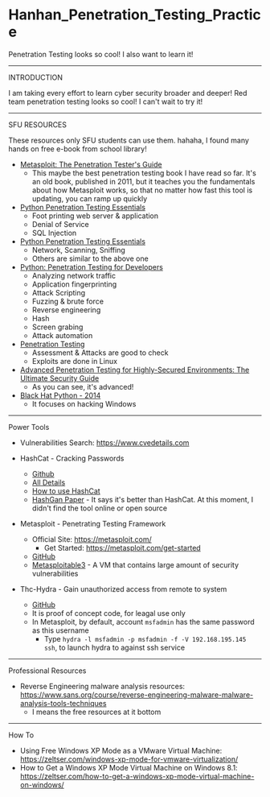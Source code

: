 # Hanhan_Penetration_Testing_Practice
Penetration Testing looks so cool! I also want to learn it!


*****************************************************************

INTRODUCTION

I am taking every effort to learn cyber security broader and deeper! Red team penetration testing looks so cool! I can't wait to try it!


*****************************************************************

SFU RESOURCES

These resources only SFU students can use them. hahaha, I found many hands on free e-book from school library!

* [Metasploit: The Penetration Tester's Guide][14]
  * This maybe the best penetration testing book I have read so far. It's an old book, published in 2011, but it teaches you the fundamentals about how Metasploit works, so that no matter how fast this tool is updating, you can ramp up quickly
* [Python Penetration Testing Essentials][1]
  * Foot printing web server & application
  * Denial of Service
  * SQL Injection
* [Python Penetration Testing Essentials][4]
  * Network, Scanning, Sniffing
  * Others are similar to the above one
* [Python: Penetration Testing for Developers][2]
  * Analyzing network traffic
  * Application fingerprinting
  * Attack Scripting
  * Fuzzing & brute force
  * Reverse engineering
  * Hash
  * Screen grabing
  * Attack automation
* [Penetration Testing][3]
  * Assessment & Attacks are good to check
  * Exploits are done in Linux
* [Advanced Penetration Testing for Highly-Secured Environments: The Ultimate Security Guide][5]
  * As you can see, it's advanced!
* [Black Hat Python - 2014][13]
  * It focuses on hacking Windows
  
*****************************************************************

Power Tools

* Vulnerabilities Search: https://www.cvedetails.com

* HashCat - Cracking Passwords
  * [Github][6]
  * [All Details][7]
  * [How to use HashCat][8]
  * [HashGan Paper][12] - It says it's better than HashCat. At this moment, I didn't find the tool online or open source
  
* Metasploit - Penetrating Testing Framework
  * Official Site: https://metasploit.com/
    * Get Started: https://metasploit.com/get-started
  * [GitHub][9]
  * [Metasploitable3][10] - A VM that contains large amount of security vulnerabilities
  
* Thc-Hydra - Gain unauthorized access from remote to system
  * [GitHub][11]
  * It is proof of concept code, for leagal use only
  * In Metasploit, by default, account `msfadmin` has the same password as this username
    * Type `hydra -l msfadmin -p msfadmin -f -V 192.168.195.145 ssh`, to launch hydra to against ssh service


[1]:http://proquest.safaribooksonline.com.proxy.lib.sfu.ca/9781784398583?uicode=simonfraser
[2]:http://proquest.safaribooksonline.com.proxy.lib.sfu.ca/9781787128187?uicode=simonfraser
[3]:http://proquest.safaribooksonline.com.proxy.lib.sfu.ca/9781457185342?uicode=simonfraser
[4]:http://proquest.safaribooksonline.com.proxy.lib.sfu.ca/9781784398583?uicode=simonfraser
[5]:http://proquest.safaribooksonline.com.proxy.lib.sfu.ca/9781849517744?uicode=simonfraser
[6]:https://github.com/hashcat/hashcat
[7]:https://hashcat.net/hashcat/
[8]:https://www.youtube.com/watch?v=8fxLH-pokAI
[9]:https://github.com/rapid7/metasploit-framework
[10]:https://github.com/rapid7/metasploitable3
[11]:https://github.com/vanhauser-thc/thc-hydra
[12]:https://github.com/hanhanwu/readings/blob/master/HashGan.pdf
[13]:http://proquest.safaribooksonline.com.proxy.lib.sfu.ca/9781457189807
[14]:https://www.amazon.ca/Metasploit-Penetration-Testers-David-Kennedy/dp/159327288X

*****************************************************************

Professional Resources

* Reverse Engineering malware analysis resources: https://www.sans.org/course/reverse-engineering-malware-malware-analysis-tools-techniques
  * I means the free resources at it bottom
  
*****************************************************************

How To

* Using Free Windows XP Mode as a VMware Virtual Machine: https://zeltser.com/windows-xp-mode-for-vmware-virtualization/
* How to Get a Windows XP Mode Virtual Machine on Windows 8.1: https://zeltser.com/how-to-get-a-windows-xp-mode-virtual-machine-on-windows/
